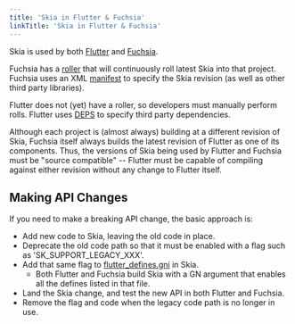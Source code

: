 ```yaml
---
title: 'Skia in Flutter & Fuchsia'
linkTitle: 'Skia in Flutter & Fuchsia'
---
```


Skia is used by both [Flutter](https://flutter.io/) and
[Fuchsia](https://fuchsia.googlesource.com/docs/+/master/README.md).

Fuchsia has a [roller](https://autoroll.skia.org/) that will continuously roll
latest Skia into that project. Fuchsia uses an XML
[manifest](https://fuchsia.googlesource.com/manifest/+/refs/heads/master) to
specify the Skia revision (as well as other third party libraries).

Flutter does not (yet) have a roller, so developers must manually perform rolls.
Flutter uses [DEPS](https://github.com/flutter/engine/blob/master/DEPS) to
specify third party dependencies.

Although each project is (almost always) building at a different revision of
Skia, Fuchsia itself always builds the latest revision of Flutter as one of its
components. Thus, the versions of Skia being used by Flutter and Fuchsia must be
"source compatible" -- Flutter must be capable of compiling against either
revision without any change to Flutter itself.

## Making API Changes

If you need to make a breaking API change, the basic approach is:

- Add new code to Skia, leaving the old code in place.
- Deprecate the old code path so that it must be enabled with a flag such as
  'SK_SUPPORT_LEGACY_XXX'.
- Add that same flag to
  [flutter_defines.gni](https://skia.googlesource.com/skia/+/main/gn/flutter_defines.gni)
  in Skia.
  - Both Flutter and Fuchsia build Skia with a GN argument that enables all the
    defines listed in that file.
- Land the Skia change, and test the new API in both Flutter and Fuchsia.
- Remove the flag and code when the legacy code path is no longer in use.
